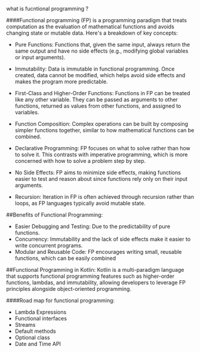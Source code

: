what is fucntional  programming ?

####Functional programming (FP) is a programming paradigm that treats computation as the evaluation of mathematical functions and avoids changing state or mutable data. Here's a breakdown of key concepts:

- Pure Functions: Functions that, given the same input, always return the same output and have no side effects (e.g., modifying global variables or input arguments).

- Immutability: Data is immutable in functional programming. Once created, data cannot be modified, which helps avoid side effects and makes the program more predictable.

- First-Class and Higher-Order Functions: Functions in FP can be treated like any other variable. They can be passed as arguments to other functions, returned as values from other functions, and assigned to variables.

- Function Composition: Complex operations can be built by composing simpler functions together, similar to how mathematical functions can be combined.

- Declarative Programming: FP focuses on what to solve rather than how to solve it. This contrasts with imperative programming, which is more concerned with how to solve a problem step by step.

- No Side Effects: FP aims to minimize side effects, making functions easier to test and reason about since functions rely only on their input arguments.

- Recursion: Iteration in FP is often achieved through recursion rather than loops, as FP languages typically avoid mutable state.

##Benefits of Functional Programming:
- Easier Debugging and Testing: Due to the predictability of pure functions.
- Concurrency: Immutability and the lack of side effects make it easier to write concurrent programs.
- Modular and Reusable Code: FP encourages writing small, reusable functions, which can be easily combined

##Functional Programming in Kotlin:
Kotlin is a multi-paradigm language that supports functional programming features such as higher-order functions, lambdas, and immutability, allowing developers to leverage FP principles alongside object-oriented programming.

####Road map for functional programming:
- Lambda Expressions
- Functional interfaces
- Streams
- Default methods
- Optional class
- Date and Time API
